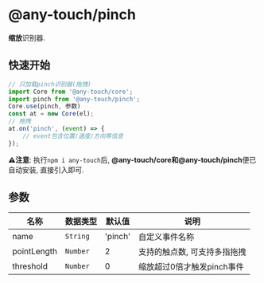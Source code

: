 # @any-touch/pinch
**缩放**识别器.

## 快速开始
```javascript
// 只加载pinch识别器(拖拽)
import Core from '@any-touch/core';
import pinch from '@any-touch/pinch';
Core.use(pinch, 参数)
const at = new Core(el);
// 拖拽
at.on('pinch', (event) => {
    // event包含位置/速度/方向等信息
});
```
**⚠️注意**: 执行`npm i any-touch`后, **@any-touch/core和@any-touch/pinch**便已自动安装, 直接引入即可.

## 参数
|名称|数据类型|默认值|说明|
|---|---|---|---|
|name|`String`|'pinch'|自定义事件名称|
|pointLength|`Number`|2|支持的触点数, 可支持多指拖拽|
|threshold| `Number`|0|缩放超过0倍才触发pinch事件|